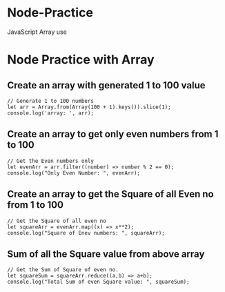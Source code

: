 # Node-Practice
JavaScript Array use

# Node Practice with Array
## Create an array with generated 1 to 100 value

```node
// Generate 1 to 100 numbers
let arr = Array.from(Array(100 + 1).keys()).slice(1);
console.log('array: ', arr);

```

## Create an array to get only even numbers from 1 to 100

```node
// Get the Even numbers only
let evenArr = arr.filter((number) => number % 2 == 0);
console.log("Only Even Number: ", evenArr);

```

## Create an array to get the Square of all Even no from 1 to 100

```node
// Get the Square of all even no
let squareArr = evenArr.map((x) => x**2);
console.log("Square of Enev numbers: ", squareArr);

```

## Sum of all the Square value from above array

```node
// Get the Sum of Square of even no.
let squareSum = squareArr.reduce((a,b) => a+b);
console.log("Total Sum of even Square value: ", squareSum);

```

